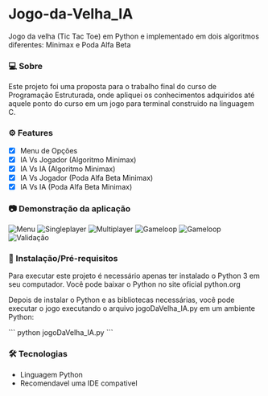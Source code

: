 # Jogo-da-Velha_IA
Jogo da velha (Tic Tac Toe) em Python e implementado em dois algoritmos diferentes: Minimax e Poda Alfa Beta

### 💻 Sobre
<p>Este projeto foi uma proposta para o trabalho final do curso de Programação Estruturada, onde apliquei os conhecimentos adquiridos até aquele ponto do curso em um jogo para terminal construido na linguagem C.</p>

### ⚙️ Features
- [x] Menu de Opções
- [x] IA Vs Jogador (Algoritmo Minimax)
- [x] IA Vs IA (Algoritmo Minimax)
- [x] IA Vs Jogador (Poda Alfa Beta Minimax)
- [x] IA Vs IA (Poda Alfa Beta Minimax)

### 📷 Demonstração da aplicação
<img alt="Menu" src="/readme_images/menu2.JPG"/>
<img alt="Singleplayer" src="/readme_images/forca.JPG"/>
<img alt="Multiplayer" src="/readme_images/pvp1.JPG"/>
<img alt="Gameloop" src="/readme_images/gameloop.JPG"/>
<img alt="Gameloop" src="/readme_images/jogando.JPG"/>
<img alt="Validação" src="/readme_images/validacao2.JPG"/>

### 🚀 Instalação/Pré-requisitos
<p>Para executar este projeto é necessário apenas ter instalado o Python 3 em seu computador. Você pode baixar o Python no site oficial python.org</p>
<p>Depois de instalar o Python e as bibliotecas necessárias, você pode executar o jogo executando o arquivo jogoDaVelha_IA.py em um ambiente Python:</p>
```
python jogoDaVelha_IA.py
```

### 🛠 Tecnologias
<UL>
  <LI>Linguagem Python</LI>
  <LI>Recomendavel uma IDE compativel</LI>
</UL>
